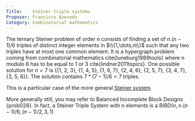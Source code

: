 ```yaml
---
Title:    Steiner triple systems
Proposer: Francisco Azevedo
Category: Combinatorial mathematics
---
```



The ternary Steiner problem of order n consists of finding a set of $n.(n-1)/6$ triples of distinct integer elements in $\\{1,\dots,n\\}$ such that any two triples have at most one common element. It is a hypergraph problem coming from combinatorial mathematics cite{luneburg1989tools} where n modulo 6 has to be equal to 1 or 3  cite{lindner2011topics}. One possible solution for $n=7$ is {{1, 2, 3}, {1, 4, 5}, {1, 6, 7}, {2, 4, 6}, {2, 5, 7}, {3, 4, 7}, {3, 5, 6}}. The solution contains $7*(7-1)/6 = 7$ triples.

This is a particular case of the more general [Steiner system](http://www.win.tue.nl/~aeb/drg/graphs/S.html).

More generally still, you may refer to Balanced Incomplete Block Designs {prob028}. In fact, a Steiner Triple System with n elements is a BIBD$(n, n.(n-1)/6, (n-1)/2, 3, 1)$